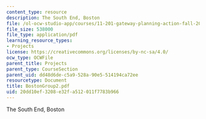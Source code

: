 ```yaml
---
content_type: resource
description: The South End, Boston
file: /ol-ocw-studio-app/courses/11-201-gateway-planning-action-fall-2002/20dd10ef3208e32fa512011f7783b966_BostonGroup2.pdf
file_size: 538000
file_type: application/pdf
learning_resource_types:
- Projects
license: https://creativecommons.org/licenses/by-nc-sa/4.0/
ocw_type: OCWFile
parent_title: Projects
parent_type: CourseSection
parent_uid: dd48d6de-c5a9-528a-90e5-514194ca72ee
resourcetype: Document
title: BostonGroup2.pdf
uid: 20dd10ef-3208-e32f-a512-011f7783b966
---
```

The South End, Boston